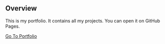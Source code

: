 ## Overview
 
This is my portfolio. It contains all my projects. You can open it on GitHub Pages.

[Go To Portfolio](https://maksimmishchenko.github.io/dist/)
